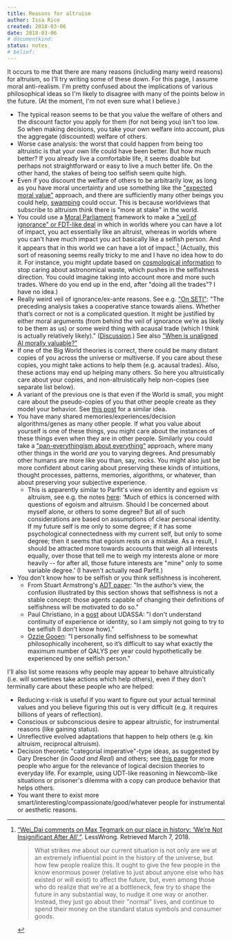 ```yaml
---
title: Reasons for altruism
author: Issa Rice
created: 2018-03-06
date: 2018-03-06
# documentkind:
status: notes
# belief:
---
```


It occurs to me that there are many reasons (including many weird reasons) for altruism, so I'll try writing some of these down. For this page, I assume moral anti-realism. I'm pretty confused about the implications of various philosophical ideas so I'm likely to disagree with many of the points below in the future. (At the moment, I'm not even sure what I believe.)

- The typical reason seems to be that you value the welfare of others and the discount factor you apply for them (for not being you) isn't too low. So when making decisions, you take your own welfare into account, plus the aggregate (discounted) welfare of others.
- Worse case analysis: the worst that could happen from being too altruistic is that your own life could have been better. But how much better? If you already live a comfortable life, it seems doable but perhaps not straightforward or easy to live a much better life. On the other hand, the stakes of being too selfish seem quite high.
- Even if you discount the welfare of others to be arbitrarily low, as long as you have moral uncertainty and use something like the ["expected moral value"](http://users.ox.ac.uk/~mert2255/papers/mu-about-pe.pdf "Hilary Graves; Toby Ord. “Moral uncertainty about population axiology”.") approach, and there are sufficiently many other beings you could help, [swamping](https://causeprioritization.org/Swamping_(population_ethics)) could occur. This is because worldviews that subscribe to altruism think there is "more at stake" in the world.
- You could use a [Moral Parliament](http://www.overcomingbias.com/2009/01/moral-uncertainty-towards-a-solution.html "Nick Bostrom (January 1, 2009). “Moral uncertainty – towards a solution?” Overcoming Bias.") framework to make a ["veil of ignorance" or FDT-like deal](https://causeprioritization.org/Veil_of_ignorance_and_functional_decision_theory) in which in worlds where you can have a lot of impact, you act essentially like an altruist, whereas in worlds where you can't have much impact you act basically like a selfish person. And it appears that in this world we can have a lot of impact.[^bottleneck] (Actually, this sort of reasoning seems really tricky to me and I have no idea how to do it. For instance, you might update based on [cosmological information](https://www.greaterwrong.com/posts/BNbxueXEcm6dCkDuk/is-the-potential-astronomical-waste-in-our-universe-too) to stop caring about astronomical waste, which pushes in the selfishness direction. You could imagine taking into account more and more such trades. Where do you end up in the end, after "doing all the trades"? I have no idea.)
- Really weird veil of ignorance/ex-ante reasons. See e.g. ["On SETI"](https://sideways-view.com/2018/03/23/on-seti/): "The preceding analysis takes a cooperative stance towards aliens.  Whether that’s correct or not is a complicated question. It might be justified by either moral arguments (from behind the veil of ignorance we’re as likely to be them as us) or some weird thing with acausal trade (which I think is actually relatively likely)." ([Discussion](https://www.greaterwrong.com/posts/jhcwBXuNCWEsJdfKe/weird-question-could-we-see-distant-aliens/comment/o2YeveKZeG7LygfJF).) See also ["When is unaligned AI morally valuable?"](https://www.greaterwrong.com/posts/3kN79EuT27trGexsq/when-is-unaligned-ai-morally-valuable)
- If one of the Big World theories is correct, there could be many distant copies of you across the universe or multiverse. If you care about these copies, you might take actions to help them (e.g. acausal trades). Also, these actions may end up helping many others. So here you altruistically care about your copies, and non-altruistically help non-copies (see separate list below).
- A variant of the previous one is that even if the World is small, you might care about the pseudo-copies of you that other people create as they model your behavior. See [this post](http://lesswrong.com/lw/1ay/is_cryonics_necessary_writing_yourself_into_the/ "gworley (June 23, 2010). “Is cryonics necessary?: Writing yourself into the future”. LessWrong.") for a similar idea.
- You have many shared memories/experiences/decision algorithms/genes as many other people. If what you value about yourself is one of these things, you might care about the instances of these things even when they are in other people. Similarly you could take a ["pan-everythingism about everything"](https://www.openphilanthropy.org/files/Conversations/Brian_Tomasik_10-06-16_(public).pdf) approach, where many other things in the world *are* you to varying degrees. And presumably other humans are more like you than, say, rocks. You might also just be more confident about caring about preserving these kinds of intuitions, thought processes, patterns, memories, algorithms, or whatever, than about preserving your subjective experience.
  - This is apparently similar to Parfit's view on identity and egoism vs altruism, see e.g. the notes [here](http://www.oswego.edu/~delancey/471_DIR/471_LECTURES/ParfitPI.html): ‘Much of ethics is concerned with questions of egoism and altruism. Should I be concerned about myself alone, or others to some degree? But all of such considerations are based on assumptions of clear personal identity. If my future self is me only to some degree; if it has some psychological connectedness with my current self, but only to some degree; then it seems that egoism rests on a mistake. As a result, I should be attracted more towards accounts that weigh all interests equally, over those that tell me to weigh my interests alone or more heavily -- for after all, those future interests are "mine" only to some variable degree.’ (I haven't actually read Parfit.)
- You don't know how to be selfish or you think selfishness is incoherent.
  - From Stuart Armstrong's [ADT paper](https://www.fhi.ox.ac.uk/wp-content/uploads/Anthropic_Decision_Theory_Tech_Report.pdf): "In the author’s view, the confusion illustrated by this section shows that selfishness is not a stable concept: those agents capable of changing their definitions of selfishness will be motivated to do so."
  - Paul Christiano, in a [post](https://www.lesswrong.com/posts/QmWNbCRMgRBcMK6RK/the-absolute-self-selection-assumption) about UDASSA: "I don't understand continuity of experience or identity, so I am simply not going to try to be selfish (I don't know how)."
  - [Ozzie Gooen](https://www.greaterwrong.com/posts/MTpCeShqRmu4nkgon/critique-my-model-the-ev-of-agi-to-selfish-individuals "“Critique my Model: The EV of AGI to Selfish Individuals”. April 8, 2018. LessWrong."): "I personally find selfishness to be somewhat philosophically incoherent, so it’s difficult to say what exactly the maximum number of QALYS per year could hypothetically be experienced by one selfish person."

I'll also list some reasons why people may appear to behave altruistically
(i.e. will sometimes take actions which help others), even if they don't
terminally care about these people who are helped:

- Reducing x-risk is useful if you want to figure out your actual terminal
  values and you believe figuring this out is very difficult (e.g. it requires
  billions of years of reflection).
- Conscious or subconscious desire to appear altruistic, for instrumental
  reasons (like gaining status).
- Unreflective evolved adaptations that happen to help others (e.g. kin
  altruism, reciprocal altruism).
- Decision theoretic "categorial imperative"-type ideas, as suggested by Gary Drescher (in _Good and Real_) and others; see [this page](https://github.com/riceissa/issarice.com/blob/master/external/wiki.lesswrong.com/Application_of_functional_updateless_timeless_decision_theory_to_everyday_life.mediawiki) for more people who argue for the relevance of logical decision theories to everyday life. For example, using UDT-like reasoning in Newcomb-like situations or prisoner's dilemma with a copy can produce behavior that helps others.
- You want there to exist more smart/interesting/compassionate/good/whatever people for
  instrumental or aesthetic reasons.

[^bottleneck]: [“Wei\_Dai comments on Max Tegmark on our place in history: ‘We’re Not Insignificant After All’ ”](http://lesswrong.com/lw/1li/max_tegmark_on_our_place_in_history_were_not/1eer). LessWrong. Retrieved March 7, 2018.

    > What strikes me about our current situation is not only are we at an extremely influential point in the history of the universe, but how few people realize this. It ought to give the few people in the know enormous power (relative to just about anyone else who has existed or will exist) to affect the future, but, even among those who do realize that we're at a bottleneck, few try to shape the future in any substantial way, to nudge it one way or another. Instead, they just go about their "normal" lives, and continue to spend their money on the standard status symbols and consumer goods.
